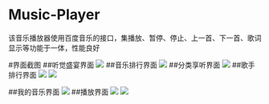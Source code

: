 # Music-Player
该音乐播放器使用百度音乐的接口，集播放、暂停、停止、上一首、下一首、歌词显示等功能于一体，性能良好



#界面截图
##听觉盛宴界面
![](http://ww2.sinaimg.cn/large/0060lm7Tgw1f61x8g9687j30ko124qbh.jpg)
##音乐排行界面
![](http://ww2.sinaimg.cn/large/0060lm7Tgw1f61x8gc1tkj30kq126aib.jpg)
##分类享听界面
![](http://ww3.sinaimg.cn/large/0060lm7Tgw1f61x86z7u4j30kk122q9f.jpg)
##歌手排行界面
![](http://ww1.sinaimg.cn/large/0060lm7Tgw1f61x8ge4cqj30km124jx5.jpg)
![](http://ww4.sinaimg.cn/large/0060lm7Tgw1f61x8dvqt2j30kk124tew.jpg)

##我的音乐界面
![](http://ww1.sinaimg.cn/large/0060lm7Tgw1f61x84e700j30kq122jsw.jpg)
##播放界面
![](http://ww1.sinaimg.cn/large/0060lm7Tgw1f61x8cygykj30kq122dlm.jpg)
![](http://ww1.sinaimg.cn/large/0060lm7Tgw1f61x8e5w7ej30km122tdj.jpg)


